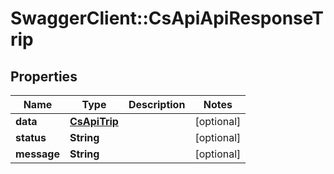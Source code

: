 # SwaggerClient::CsApiApiResponseTrip

## Properties
Name | Type | Description | Notes
------------ | ------------- | ------------- | -------------
**data** | [**CsApiTrip**](CsApiTrip.md) |  | [optional] 
**status** | **String** |  | [optional] 
**message** | **String** |  | [optional] 


